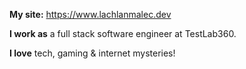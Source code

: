 **My site:** https://www.lachlanmalec.dev

**I work as** a full stack software engineer at TestLab360.

**I love** tech, gaming & internet mysteries!
